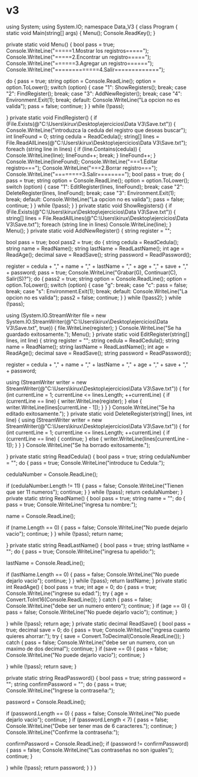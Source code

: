 # v3

using System;
using System.IO;
namespace Data_V3
{
class Program
{
static void Main(string[] args)
{
Menu();
Console.ReadKey();
}

private static void Menu()
{
bool pass = true;
Console.WriteLine("=====1.Mostrar los registros=====");
Console.WriteLine("=====2.Encontrar un registro=====");
Console.WriteLine("======3.Agregar un registro======");
Console.WriteLine("=============4.Salir=============");

do
{
pass = true;
string option = Console.ReadLine();
option = option.ToLower();
switch (option)
{
case "1":
ShowRegisters();
break;
case "2":
FindRegister();
break;
case "3":
AddNewRegister();
break;
case "4":
Environment.Exit(1);
break;
default:
Console.WriteLine("La opcion no es valida");
pass = false;
continue;
}
} while (!pass);

}
private static void FindRegister()
{
if (File.Exists(@"C:\Users\kirux\Desktop\ejercicios\Data V3\Save.txt"))
{
Console.WriteLine("introduzca la cedula del registro que deseas buscar");
int lineFound = 0;
string cedula = ReadCedula();
string[] lines = File.ReadAllLines(@"C:\Users\kirux\Desktop\ejercicios\Data V3\Save.txt");
foreach (string line in lines)
{
if (line.Contains(cedula))
{
Console.WriteLine(line);
lineFound++;
break;
}
lineFound++;
}
Console.WriteLine(lineFound);
Console.WriteLine("===1.Editar registro===");
Console.WriteLine("===2.Borrar registro===");
Console.WriteLine("========3.Salir========");
bool pass = true;
do
{
pass = true;
string option = Console.ReadLine();
option = option.ToLower();
switch (option)
{
case "1":
EditRegister(lines, lineFound);
break;
case "2":
DeleteRegister(lines, lineFound);
break;
case "3":
Environment.Exit(1);
break;
default:
Console.WriteLine("La opcion no es valida");
pass = false;
continue;
}
} while (!pass);
}
}
private static void ShowRegisters()
{
if (File.Exists(@"C:\Users\kirux\Desktop\ejercicios\Data V3\Save.txt"))
{
string[] lines = File.ReadAllLines(@"C:\Users\kirux\Desktop\ejercicios\Data V3\Save.txt");
foreach (string line in lines)
Console.WriteLine(line);
}
Menu();
}
private static void AddNewRegister()
{
string register = "";

bool pass = true;
bool pass2 = true;
do
{
string cedula = ReadCedula();
string name = ReadName();
string lastName = ReadLastName();
int age = ReadAge();
decimal save = ReadSave();
string password = ReadPassword();

register = cedula + "," + name + "," + lastName + "," + age + "," + save + "," + password;
pass = true;
Console.WriteLine("Grabar(G), Continuar(C), Salir(S)?");
do
{
pass2 = true;
string option = Console.ReadLine();
option = option.ToLower();
switch (option)
{
case "g":
break;
case "c":
pass = false;
break;
case "s":
Environment.Exit(1);
break;
default:
Console.WriteLine("La opcion no es valida");
pass2 = false;
continue;
}
} while (!pass2);
} while (!pass);

using (System.IO.StreamWriter file =
new System.IO.StreamWriter(@"C:\Users\kirux\Desktop\ejercicios\Data V3\Save.txt", true))
{
file.WriteLine(register);
}
Console.WriteLine("Se ha guardado exitosamente.");
Menu();
}
private static void EditRegister(string[] lines, int line)
{
string register = "";
string cedula = ReadCedula();
string name = ReadName();
string lastName = ReadLastName();
int age = ReadAge();
decimal save = ReadSave();
string password = ReadPassword();

register = cedula + "," + name + "," + lastName + "," + age + "," + save + "," + password;

using (StreamWriter writer = new StreamWriter(@"C:\Users\kirux\Desktop\ejercicios\Data V3\Save.txt"))
{
for (int currentLine = 1; currentLine <= lines.Length; ++currentLine)
{
if (currentLine == line)
{
writer.WriteLine(register);
}
else
{
writer.WriteLine(lines[currentLine - 1]);
}
}
}
Console.WriteLine("Se ha editado exitosamente.");
}
private static void DeleteRegister(string[] lines, int line)
{
using (StreamWriter writer = new StreamWriter(@"C:\Users\kirux\Desktop\ejercicios\Data V3\Save.txt"))
{
for (int currentLine = 1; currentLine <= lines.Length; ++currentLine)
{
if (currentLine == line)
{
continue;
}
else
{
writer.WriteLine(lines[currentLine - 1]);
}
}
}
Console.WriteLine("Se ha borrado exitosamente.");

}
private static string ReadCedula()
{
bool pass = true;
string cedulaNumber = "";
do
{
pass = true;
Console.WriteLine("introduce tu Cedula:");

cedulaNumber = Console.ReadLine();

if (cedulaNumber.Length != 11)
{
pass = false;
Console.WriteLine("Tienen que ser 11 numeros");
continue;
}
} while (!pass);
return cedulaNumber;
}
private static string ReadName()
{
bool pass = true;
string name = "";
do
{
pass = true;
Console.WriteLine("ingresa tu nombre:");

name = Console.ReadLine();

if (name.Length == 0)
{
pass = false;
Console.WriteLine("No puede dejarlo vacio");
continue;
}
} while (!pass);
return name;

}
private static string ReadLastName()
{
bool pass = true;
string lastName = "";
do
{
pass = true;
Console.WriteLine("ingresa tu apelido:");

lastName = Console.ReadLine();

if (lastName.Length == 0)
{
pass = false;
Console.WriteLine("No puede dejarlo vacio");
continue;
}
} while (!pass);
return lastName;
}
private static int ReadAge()
{
bool pass = true;
int age = 0;
do
{
pass = true;
Console.WriteLine("ingrese su edad:");
try
{
age = Convert.ToInt16(Console.ReadLine());
}
catch
{
pass = false;
Console.WriteLine("debe ser un numero entero");
continue;
}
if (age == 0)
{
pass = false;
Console.WriteLine("No puede dejarlo vacio");
continue;
}

} while (!pass);
return age;
}
private static decimal ReadSave()
{
bool pass = true;
decimal save = 0;
do
{
pass = true;
Console.WriteLine("ingresa cuanto quieres ahorrar:");
try
{
save = Convert.ToDecimal(Console.ReadLine());
}
catch
{
pass = false;
Console.WriteLine("debe ser un numero, con un maximo de dos decimal");
continue;
}
if (save == 0)
{
pass = false;
Console.WriteLine("No puede dejarlo vacio");
continue;
}

} while (!pass);
return save;
}

private static string ReadPassword()
{
bool pass = true;
string password = "";
string confirmPassword = "";
do
{
pass = true;
Console.WriteLine("Ingrese la contraseña:");

password = Console.ReadLine();

if (password.Length == 0)
{
pass = false;
Console.WriteLine("No puede dejarlo vacio");
continue;
}
if (password.Length < 7)
{
pass = false;
Console.WriteLine("Debe ser tener mas de 6 caracteres.");
continue;
}
Console.WriteLine("Confirme la contraseña:");

confirmPassword = Console.ReadLine();
if (password != confirmPassword)
{
pass = false;
Console.WriteLine("Las contraseñas no son iguales");
continue;
}

} while (!pass);
return password;
}
}
}
